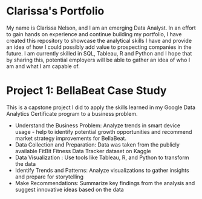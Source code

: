 # Clarissa's Portfolio

My name is Clarissa Nelson, and I am an emerging Data Analyst. In an effort to gain hands on experience and continue building my portfolio, I have created this repository to showcase the analytical skills I have and provide an idea of how I could possibly add value to prospecting companies in the future. I am currently skilled in SQL, Tableau, R and Python and I hope that by sharing this, potential employers will be able to gather an idea of who I am and what I am capable of. 

# Project 1: BellaBeat Case Study

This is a capstone project I did to apply the skills learned in my Google Data Analytics Certificate program to a business problem.

* Understand the Business Problem: Analyze trends in smart device usage - help to identify potential growth opportunities and recommend market strategy improvements for BellaBeat.
* Data Collection and Preparation: Data was taken from the publicly available FitBit Fitness Data Tracker dataset on Kaggle
* Data Visualization : Use tools like Tableau, R, and Python to transform the data
* Identify Trends and Patterns: Analyze visualizations to gather insights and prepare for storytelling
* Make Recommendations: Summarize key findings from the analysis and suggest innovative ideas based on the data
